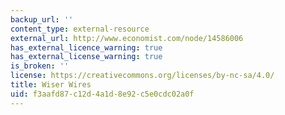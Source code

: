 ```yaml
---
backup_url: ''
content_type: external-resource
external_url: http://www.economist.com/node/14586006
has_external_licence_warning: true
has_external_license_warning: true
is_broken: ''
license: https://creativecommons.org/licenses/by-nc-sa/4.0/
title: Wiser Wires
uid: f3aafd87-c12d-4a1d-8e92-c5e0cdc02a0f
---
```

